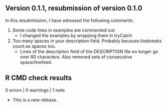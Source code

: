 ## Version 0.1.1, resubmission of version 0.1.0 

In this resubmission, I have adressed the following comments:

1. Some code lines in examples are commented out.
   * I changed the examples by wrapping them in tryCatch
2. Too many spaces in your description field. Probably because linebreaks count 
  as spaces too.
   * Lines of the description field of the DESCRIPTION file no longer go over 80
    characters. Also removed sets of consecutive space/linefeed.


## R CMD check results

0 errors | 0 warnings | 1 note

* This is a new release.
